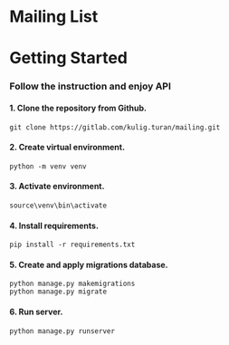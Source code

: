 # Mailing List

# Getting Started
### Follow the instruction and enjoy API

#### 1. Clone the repository from Github.
```
git clone https://gitlab.com/kulig.turan/mailing.git
```

#### 2. Create virtual environment.
```
python -m venv venv
```

#### 3. Activate environment.
```
source\venv\bin\activate
```

#### 4. Install requirements.
```
pip install -r requirements.txt
```

#### 5. Create and apply migrations database.
```
python manage.py makemigrations
python manage.py migrate
```

#### 6. Run server.
```
python manage.py runserver
```